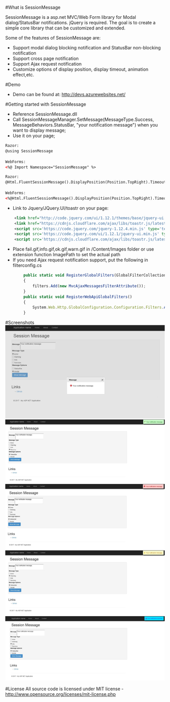 #What is SessionMessage

SessionMessage is a asp.net MVC/Web Form library for Modal dialog/StatusBar notifications. jQuery is required. The goal is to create a simple core library that can be customized and extended.

Some of the features of SessionMessage are:

  * Support modal dialog blocking notification and StatusBar non-blocking notification
  * Support cross page notification
  * Support Ajax request notification
  * Customize options of display position, display timeout, animation effect,etc.

#Demo
  * Demo can be found at: http://devs.azurewebsites.net/

#Getting started with SessionMessage

  * Reference SessionMessage.dll
  * Call SessionMessageManager.SetMessage(MessageType.Success, MessageBehaviors.StatusBar, "your notification message") when you want to display message;
  * Use it on your page;
```xml
Razor:
@using SessionMessage

WebForms:
<%@ Import Namespace="SessionMessage" %>
```
```xml
Razor:
@Html.FluentSessionMessage().DisplayPosition(Position.TopRight).Timeout(5000).ImagePath("/Content/Images/")

WebForms:
<%@Html.FluentSessionMessage().DisplayPosition(Position.TopRight).Timeout(5000).ImagePath("/Content/Images/") %> 
```
  * Link to Jquery/JQuery.UI/toastr on your page: 
```xml
    <link href="http://code.jquery.com/ui/1.12.1/themes/base/jquery-ui.css" rel="stylesheet"/>
    <link href="https://cdnjs.cloudflare.com/ajax/libs/toastr.js/latest/css/toastr.min.css" rel="stylesheet"/>
    <script src='https://code.jquery.com/jquery-1.12.4.min.js' type='text/javascript'></script>
    <script src='https://code.jquery.com/ui/1.12.1/jquery-ui.min.js' type='text/javascript'></script>
    <script src='https://cdnjs.cloudflare.com/ajax/libs/toastr.js/latest/js/toastr.min.js' type='text/javascript'></script>
```
  * Place fail.gif,info.gif,ok.gif,warn.gif in /Content/Images folder or use extension function ImagePath to set the actual path
  * If you need Ajax request notification support, put the following in filterconfig.cs
```js
    	public static void RegisterGlobalFilters(GlobalFilterCollection filters)
		{
			filters.Add(new MvcAjaxMessagesFilterAttribute());
		}
		public static void RegisterWebApiGlobalFilters()
		{
			System.Web.Http.GlobalConfiguration.Configuration.Filters.Add(new AjaxMessagesFilterAttribute());
		}

```
#Screenshots
![SessionMessage](screenshots/modaldialog.jpg?raw=true "modaldialog")
![SessionMessage](screenshots/statusbar_success.jpg?raw=true "statusbar success")
![SessionMessage](screenshots/statusbar_error.jpg?raw=true "statusbar error")
![SessionMessage](screenshots/statusbar_warning.jpg?raw=true "statusbar warning")
![SessionMessage](screenshots/statusbar_info.jpg?raw=true "statusbar info")

#License
All source code is licensed under MIT license - http://www.opensource.org/licenses/mit-license.php
